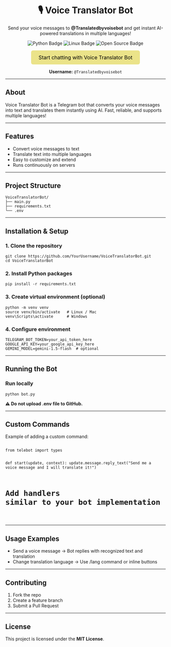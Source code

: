 <h1 align="center">🎙️ Voice Translator Bot</h1>
<p align="center">
Send your voice messages to <strong>@Translatedbyvoisebot</strong> and get instant AI-powered translations in multiple languages!
</p>

<p align="center">
  <img src="https://img.shields.io/badge/Python-FFE100?style=flat-square&logo=python&logoColor=black" alt="Python Badge" />
  <img src="https://img.shields.io/badge/Linux-FFE100?style=flat-square&logo=linux&logoColor=black" alt="Linux Badge" />
  <img src="https://img.shields.io/badge/Open%20Source-FFE100?style=flat-square&logo=github&logoColor=black" alt="Open Source Badge" />
</p>

<p align="center">
  <a href="https://t.me/Translatedbyvoisebot" target="_blank" style="display:inline-block; padding:12px 24px; font-size:16px; color:black; background-color:#EBE389; border-radius:6px; text-decoration:none; border:none; outline:none;">
    Start chatting with Voice Translator Bot
  </a>
</p>
<p align="center"><strong>Username:</strong> <code>@Translatedbyvoisebot</code></p>

<hr/>

<h2> About </h2>
<p>
Voice Translator Bot is a Telegram bot that converts your voice messages into text and translates them instantly using AI. Fast, reliable, and supports multiple languages!
</p>

<hr/>

<h2> Features </h2>
<ul>
  <li>Convert voice messages to text</li>
  <li>Translate text into multiple languages</li>
  <li>Easy to customize and extend</li>
  <li>Runs continuously on servers</li>
</ul>

<hr/>

<h2> Project Structure </h2>
<pre><code>VoiceTranslatorBot/
├── main.py
├── requirements.txt
└── .env
</code></pre>

<hr/>

<h2> Installation & Setup </h2>

<h3>1. Clone the repository</h3>
<pre><code>git clone https://github.com/YourUsername/VoiceTranslatorBot.git
cd VoiceTranslatorBot
</code></pre>

<h3>2. Install Python packages</h3>
<pre><code>pip install -r requirements.txt
</code></pre>

<h3>3. Create virtual environment (optional)</h3>
<pre><code>python -m venv venv
source venv/bin/activate   # Linux / Mac
venv\Scripts\activate      # Windows
</code></pre>

<h3>4. Configure environment</h3>
<pre><code>TELEGRAM_BOT_TOKEN=your_api_token_here
GOOGLE_API_KEY=your_google_api_key_here
GEMINI_MODEL=gemini-1.5-flash  # optional
</code></pre>

<hr/>

<h2> Running the Bot </h2>

<h3>Run locally</h3>
<pre><code>python bot.py
</code></pre>

<p><strong>⚠️ Do not upload .env file to GitHub.</strong></p>

<hr/>

<h2> Custom Commands </h2>
<p>Example of adding a custom command:</p>
<pre><code class="language-python">
from telebot import types

def start(update, context):
    update.message.reply_text("Send me a voice message and I will translate it!")

# Add handlers similar to your bot implementation
</code></pre>

<hr/>

<h2> Usage Examples </h2>
<ul>
  <li>Send a voice message → Bot replies with recognized text and translation</li>
  <li>Change translation language → Use /lang command or inline buttons</li>
</ul>

<hr/>

<h2> Contributing </h2>
<ol>
  <li>Fork the repo</li>
  <li>Create a feature branch</li>
  <li>Submit a Pull Request</li>
</ol>

<hr/>

<h2> License </h2>
<p>This project is licensed under the <strong>MIT License</strong>.</p>
